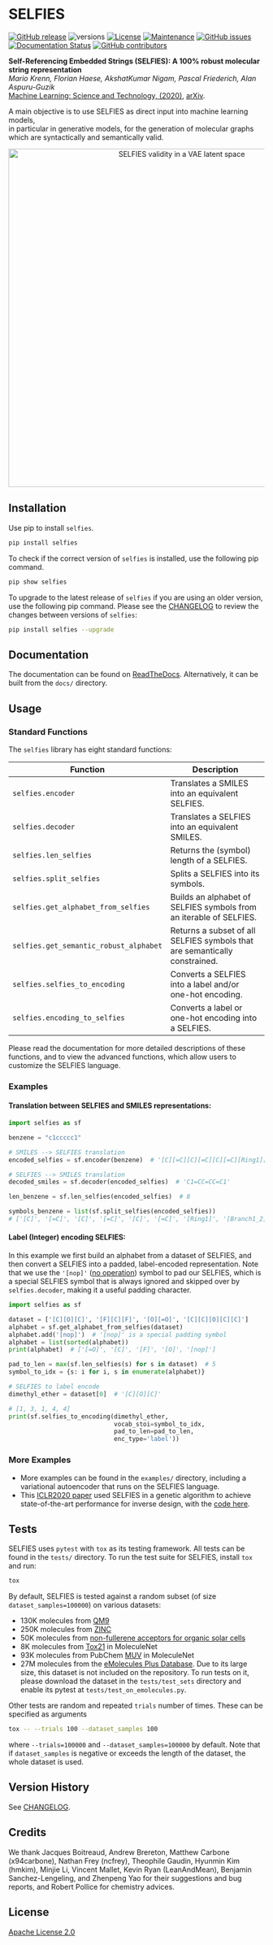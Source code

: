# SELFIES

[![GitHub release](https://img.shields.io/github/release/aspuru-guzik-group/selfies.svg)](https://GitHub.com/aspuru-guzik-group/selfies/releases/)
![versions](https://img.shields.io/pypi/pyversions/selfies.svg)
[![License](https://img.shields.io/badge/License-Apache%202.0-blue.svg)](https://opensource.org/licenses/Apache-2.0)
[![Maintenance](https://img.shields.io/badge/Maintained%3F-yes-blue.svg)](https://GitHub.com/aspuru-guzik-group/selfies/graphs/commit-activity)
[![GitHub issues](https://img.shields.io/github/issues/aspuru-guzik-group/selfies.svg)](https://GitHub.com/aspuru-guzik-group/selfies/issues/)
[![Documentation Status](https://readthedocs.org/projects/selfies/badge/?version=latest)](http://selfies.readthedocs.io/?badge=latest)
[![GitHub contributors](https://img.shields.io/github/contributors/aspuru-guzik-group/selfies.svg)](https://GitHub.com/aspuru-guzik-group/selfies/graphs/contributors/)


**Self-Referencing Embedded Strings (SELFIES): A 100% robust molecular string representation**<br>
_Mario Krenn, Florian Haese, AkshatKumar Nigam, Pascal Friederich, Alan Aspuru-Guzik_<br>
[Machine Learning: Science and Technology, (2020)](https://iopscience.iop.org/article/10.1088/2632-2153/aba947), [arXiv](https://arxiv.org/abs/1905.13741).


A main objective is to use SELFIES as direct input into machine learning models,<br>
in particular in generative models, for the generation of molecular graphs<br>
which are syntactically and semantically valid.

<center><img src="https://github.com/aspuru-guzik-group/selfies/blob/master/examples/VAE_LS_Validity.png" alt="SELFIES validity in a VAE latent space" width="666px"></center>


## Installation
Use pip to install ``selfies``.

```bash
pip install selfies
```

To check if the correct version of ``selfies`` is installed, use
the following pip command. 

```bash
pip show selfies
```

To upgrade to the latest release of ``selfies`` if you are using an 
older version, use the following pip command. Please see the 
[CHANGELOG](https://github.com/aspuru-guzik-group/selfies/blob/master/CHANGELOG.md) 
to review the changes between versions of `selfies`:

```bash
pip install selfies --upgrade 
```

## Documentation

The documentation can be found on
[ReadTheDocs](https://selfies.readthedocs.io/en/latest/).
Alternatively, it can be built from the ``docs/`` directory.

## Usage

### Standard Functions

The ``selfies`` library has eight standard functions:

| Function | Description |
| -------- | ----------- |
| ``selfies.encoder`` | Translates a SMILES into an equivalent SELFIES. |
| ``selfies.decoder`` | Translates a SELFIES into an equivalent SMILES. |
| ``selfies.len_selfies`` | Returns the (symbol) length of a SELFIES.  |
| ``selfies.split_selfies`` | Splits a SELFIES into its symbols. |
| ``selfies.get_alphabet_from_selfies`` | Builds an alphabet of SELFIES symbols from an iterable of SELFIES. |
| ``selfies.get_semantic_robust_alphabet`` | Returns a subset of all SELFIES symbols that are semantically constrained. |
| ``selfies.selfies_to_encoding`` | Converts a SELFIES into a label and/or one-hot encoding. |
| ``selfies.encoding_to_selfies`` | Converts a label or one-hot encoding into a SELFIES. |

Please read the documentation for more detailed descriptions of these
functions, and to view the advanced functions, which allow users to
customize the SELFIES language.

### Examples

#### Translation between SELFIES and SMILES representations:

```python
import selfies as sf

benzene = "c1ccccc1"

# SMILES --> SELFIES translation
encoded_selfies = sf.encoder(benzene)  # '[C][=C][C][=C][C][=C][Ring1][Branch1_2]'

# SELFIES --> SMILES translation
decoded_smiles = sf.decoder(encoded_selfies)  # 'C1=CC=CC=C1'

len_benzene = sf.len_selfies(encoded_selfies)  # 8

symbols_benzene = list(sf.split_selfies(encoded_selfies))
# ['[C]', '[=C]', '[C]', '[=C]', '[C]', '[=C]', '[Ring1]', '[Branch1_2]']
```

#### Label (Integer) encoding SELFIES:
In this example we first build an alphabet
from a dataset of SELFIES, and then convert a SELFIES into a
padded, label-encoded representation. Note that we use the
``'[nop]'`` ([no operation](https://en.wikipedia.org/wiki/NOP_(code) ))
symbol to pad our SELFIES, which is a special SELFIES symbol that is always
ignored and skipped over by ``selfies.decoder``, making it a useful
padding character.

```python
import selfies as sf

dataset = ['[C][O][C]', '[F][C][F]', '[O][=O]', '[C][C][O][C][C]']
alphabet = sf.get_alphabet_from_selfies(dataset)
alphabet.add('[nop]')  # '[nop]' is a special padding symbol
alphabet = list(sorted(alphabet))
print(alphabet)  # ['[=O]', '[C]', '[F]', '[O]', '[nop]']

pad_to_len = max(sf.len_selfies(s) for s in dataset)  # 5
symbol_to_idx = {s: i for i, s in enumerate(alphabet)}

# SELFIES to label encode
dimethyl_ether = dataset[0]  # '[C][O][C]'

# [1, 3, 1, 4, 4]
print(sf.selfies_to_encoding(dimethyl_ether,
                             vocab_stoi=symbol_to_idx,
                             pad_to_len=pad_to_len,
                             enc_type='label'))
```

### More Examples

* More examples can be found in the ``examples/`` directory, including a
variational autoencoder that runs on the SELFIES language.
* This [ICLR2020 paper](https://arxiv.org/abs/1909.11655) used SELFIES in a
genetic algorithm to achieve state-of-the-art performance for inverse design,
with the [code here](https://github.com/aspuru-guzik-group/GA).


## Tests
SELFIES uses `pytest` with `tox` as its testing framework.
All tests can be found in  the `tests/` directory. To run the test suite for
SELFIES, install ``tox`` and run:  

```bash
tox
```

By default, SELFIES is tested against a random subset
(of size ``dataset_samples=100000``) on various datasets:

 * 130K molecules from [QM9](https://www.nature.com/articles/sdata201422)
 * 250K molecules from [ZINC](https://en.wikipedia.org/wiki/ZINC_database)
 * 50K molecules from [non-fullerene acceptors for organic solar cells](https://www.sciencedirect.com/science/article/pii/S2542435117301307)
 * 8K molecules from [Tox21](http://moleculenet.ai/datasets-1) in MoleculeNet
 * 93K molecules from PubChem [MUV](http://moleculenet.ai/datasets-1) in MoleculeNet
 * 27M molecules from the [eMolecules Plus Database](https://www.emolecules.com/info/plus/download-database).
   Due to its large size, this dataset is not included on the repository. To run tests 
   on it, please download the dataset in the ``tests/test_sets`` directory 
   and enable its pytest at ``tests/test_on_emolecules.py``. 

Other tests are random and repeated ``trials`` number of times.
These can be specified as arguments

```bash
tox -- --trials 100 --dataset_samples 100
```

where ``--trials=100000`` and ``--dataset_samples=100000`` by default. Note that
if ``dataset_samples`` is negative or exceeds the length of the dataset,
the whole dataset is used.

## Version History
See [CHANGELOG](https://github.com/aspuru-guzik-group/selfies/blob/master/CHANGELOG.md).

## Credits

We thank Jacques Boitreaud, Andrew Brereton, Matthew Carbone (x94carbone), Nathan Frey (ncfrey), Theophile Gaudin,
Hyunmin Kim (hmkim), Minjie Li, Vincent Mallet, Kevin Ryan (LeanAndMean),  Benjamin Sanchez-Lengeling,
and Zhenpeng Yao for their suggestions and bug reports, and Robert Pollice for chemistry advices.

## License

[Apache License 2.0](https://choosealicense.com/licenses/apache-2.0/)
